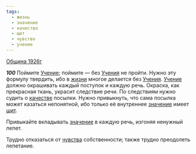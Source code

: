 ```yaml
---
tags:
  - жизнь
  - значение
  - качество
  - щит
  - чувство
  - учение
---
```


[Община 1926г](/agni/1926)

___100___
Поймите [Учение](/tag/#учение); поймите — без [Учения](/tag/#учение) не пройти. Нужно эту формулу твердить, ибо в [жизни](/tag/#жизнь) многое делается без [Учения](/tag/#учение). [Учение](/tag/#учение) должно окрашивать каждый поступок и каждую речь. Окраска, как прекрасная ткань, украсит следствие речи. По следствиям нужно судить о [качестве](/tag/#качество) посылки. Нужно привыкнуть, что сама посылка может казаться непонятной, ибо только её внутреннее [значение](/tag/#значение) имеет [щит](/tag/#щит).   

Привыкайте вкладывать [значение](/tag/#значение) в каждую речь, изгоняя ненужный лепет.   

Трудно отказаться от [чувства](/tag/#чувство) собственности; также трудно преодолеть лепетание.   

